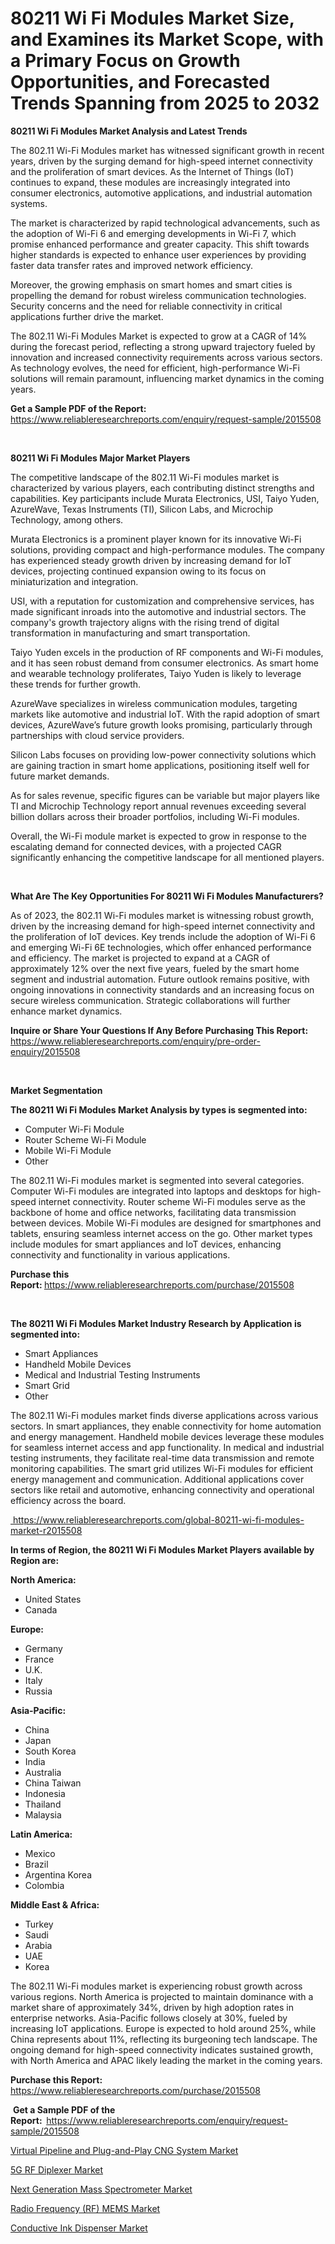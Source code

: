 <p><h1>80211 Wi Fi Modules Market Size, and Examines its Market Scope, with a Primary Focus on Growth Opportunities, and Forecasted Trends Spanning from 2025 to 2032</h1></p><p><strong>80211 Wi Fi Modules Market Analysis and Latest Trends</strong></p>
<p><p>The 802.11 Wi-Fi Modules market has witnessed significant growth in recent years, driven by the surging demand for high-speed internet connectivity and the proliferation of smart devices. As the Internet of Things (IoT) continues to expand, these modules are increasingly integrated into consumer electronics, automotive applications, and industrial automation systems. </p><p>The market is characterized by rapid technological advancements, such as the adoption of Wi-Fi 6 and emerging developments in Wi-Fi 7, which promise enhanced performance and greater capacity. This shift towards higher standards is expected to enhance user experiences by providing faster data transfer rates and improved network efficiency. </p><p>Moreover, the growing emphasis on smart homes and smart cities is propelling the demand for robust wireless communication technologies. Security concerns and the need for reliable connectivity in critical applications further drive the market. </p><p>The 802.11 Wi-Fi Modules Market is expected to grow at a CAGR of 14% during the forecast period, reflecting a strong upward trajectory fueled by innovation and increased connectivity requirements across various sectors. As technology evolves, the need for efficient, high-performance Wi-Fi solutions will remain paramount, influencing market dynamics in the coming years.</p></p>
<p><strong>Get a Sample PDF of the Report:&nbsp;</strong> <a href="https://www.reliableresearchreports.com/enquiry/request-sample/2015508?utm_campaign=3093&utm_medium=2&utm_source=Github&utm_content=ia&utm_term=29032025&utm_id=80211-wi-fi-modules">https://www.reliableresearchreports.com/enquiry/request-sample/2015508</a></p>
<p>&nbsp;</p>
<p><strong>80211 Wi Fi Modules Major Market Players</strong></p>
<p><p>The competitive landscape of the 802.11 Wi-Fi modules market is characterized by various players, each contributing distinct strengths and capabilities. Key participants include Murata Electronics, USI, Taiyo Yuden, AzureWave, Texas Instruments (TI), Silicon Labs, and Microchip Technology, among others.</p><p>Murata Electronics is a prominent player known for its innovative Wi-Fi solutions, providing compact and high-performance modules. The company has experienced steady growth driven by increasing demand for IoT devices, projecting continued expansion owing to its focus on miniaturization and integration.</p><p>USI, with a reputation for customization and comprehensive services, has made significant inroads into the automotive and industrial sectors. The company's growth trajectory aligns with the rising trend of digital transformation in manufacturing and smart transportation.</p><p>Taiyo Yuden excels in the production of RF components and Wi-Fi modules, and it has seen robust demand from consumer electronics. As smart home and wearable technology proliferates, Taiyo Yuden is likely to leverage these trends for further growth.</p><p>AzureWave specializes in wireless communication modules, targeting markets like automotive and industrial IoT. With the rapid adoption of smart devices, AzureWave’s future growth looks promising, particularly through partnerships with cloud service providers.</p><p>Silicon Labs focuses on providing low-power connectivity solutions which are gaining traction in smart home applications, positioning itself well for future market demands.</p><p>As for sales revenue, specific figures can be variable but major players like TI and Microchip Technology report annual revenues exceeding several billion dollars across their broader portfolios, including Wi-Fi modules.</p><p>Overall, the Wi-Fi module market is expected to grow in response to the escalating demand for connected devices, with a projected CAGR significantly enhancing the competitive landscape for all mentioned players.</p></p>
<p>&nbsp;</p>
<p><strong>What Are The Key Opportunities For 80211 Wi Fi Modules Manufacturers?</strong></p>
<p><p>As of 2023, the 802.11 Wi-Fi modules market is witnessing robust growth, driven by the increasing demand for high-speed internet connectivity and the proliferation of IoT devices. Key trends include the adoption of Wi-Fi 6 and emerging Wi-Fi 6E technologies, which offer enhanced performance and efficiency. The market is projected to expand at a CAGR of approximately 12% over the next five years, fueled by the smart home segment and industrial automation. Future outlook remains positive, with ongoing innovations in connectivity standards and an increasing focus on secure wireless communication. Strategic collaborations will further enhance market dynamics.</p></p>
<p><strong>Inquire or Share Your Questions If Any Before Purchasing This Report:</strong> <a href="https://www.reliableresearchreports.com/enquiry/pre-order-enquiry/2015508?utm_campaign=3093&utm_medium=2&utm_source=Github&utm_content=ia&utm_term=29032025&utm_id=80211-wi-fi-modules">https://www.reliableresearchreports.com/enquiry/pre-order-enquiry/2015508</a></p>
<p>&nbsp;</p>
<p><strong>Market Segmentation</strong></p>
<p><strong>The 80211 Wi Fi Modules Market Analysis by types is segmented into:</strong></p>
<p><ul><li>Computer Wi-Fi Module</li><li>Router Scheme Wi-Fi Module</li><li>Mobile Wi-Fi Module</li><li>Other</li></ul></p>
<p><p>The 802.11 Wi-Fi modules market is segmented into several categories. Computer Wi-Fi modules are integrated into laptops and desktops for high-speed internet connectivity. Router scheme Wi-Fi modules serve as the backbone of home and office networks, facilitating data transmission between devices. Mobile Wi-Fi modules are designed for smartphones and tablets, ensuring seamless internet access on the go. Other market types include modules for smart appliances and IoT devices, enhancing connectivity and functionality in various applications.</p></p>
<p><strong>Purchase this Report:&nbsp;</strong><a href="https://www.reliableresearchreports.com/purchase/2015508?utm_campaign=3093&utm_medium=2&utm_source=Github&utm_content=ia&utm_term=29032025&utm_id=80211-wi-fi-modules">https://www.reliableresearchreports.com/purchase/2015508</a></p>
<p>&nbsp;</p>
<p><strong>The 80211 Wi Fi Modules Market Industry Research by Application is segmented into:</strong></p>
<p><ul><li>Smart Appliances</li><li>Handheld Mobile Devices</li><li>Medical and Industrial Testing Instruments</li><li>Smart Grid</li><li>Other</li></ul></p>
<p><p>The 802.11 Wi-Fi modules market finds diverse applications across various sectors. In smart appliances, they enable connectivity for home automation and energy management. Handheld mobile devices leverage these modules for seamless internet access and app functionality. In medical and industrial testing instruments, they facilitate real-time data transmission and remote monitoring capabilities. The smart grid utilizes Wi-Fi modules for efficient energy management and communication. Additional applications cover sectors like retail and automotive, enhancing connectivity and operational efficiency across the board.</p></p>
<p><a href="https://www.reliableresearchreports.com/global-80211-wi-fi-modules-market-r2015508?utm_campaign=3093&utm_medium=2&utm_source=Github&utm_content=ia&utm_term=29032025&utm_id=80211-wi-fi-modules">&nbsp;https://www.reliableresearchreports.com/global-80211-wi-fi-modules-market-r2015508</a></p>
<p><strong>In terms of Region, the 80211 Wi Fi Modules Market Players available by Region are:</strong></p>
<p>
    <p> <strong> North America: </strong>
        <ul>
            <li>United States</li>
            <li>Canada</li>
        </ul>
        </p> 
    <p> <strong> Europe: </strong>
        <ul>
            <li>Germany</li>
            <li>France</li>
            <li>U.K.</li>
            <li>Italy</li>
            <li>Russia</li>
        </ul>
        </p> 
    <p> <strong> Asia-Pacific: </strong>
        <ul>
            <li>China</li>
            <li>Japan</li>
            <li>South Korea</li>
            <li>India</li>
            <li>Australia</li>
            <li>China Taiwan</li>
            <li>Indonesia</li>
            <li>Thailand</li>
            <li>Malaysia</li>
        </ul>
        </p> 
    <p> <strong> Latin America: </strong>
        <ul>
            <li>Mexico</li>
            <li>Brazil</li>
            <li>Argentina Korea</li>
            <li>Colombia</li>
        </ul>
        </p> 
    <p> <strong> Middle East & Africa: </strong>
        <ul>
            <li>Turkey</li>
            <li>Saudi</li>
            <li>Arabia</li>
            <li>UAE</li>
            <li>Korea</li>
        </ul>
    </p>
    </p>
<p><p>The 802.11 Wi-Fi modules market is experiencing robust growth across various regions. North America is projected to maintain dominance with a market share of approximately 34%, driven by high adoption rates in enterprise networks. Asia-Pacific follows closely at 30%, fueled by increasing IoT applications. Europe is expected to hold around 25%, while China represents about 11%, reflecting its burgeoning tech landscape. The ongoing demand for high-speed connectivity indicates sustained growth, with North America and APAC likely leading the market in the coming years.</p></p>
<p><strong>Purchase this Report: </strong><a href="https://www.reliableresearchreports.com/purchase/2015508?utm_campaign=3093&utm_medium=2&utm_source=Github&utm_content=ia&utm_term=29032025&utm_id=80211-wi-fi-modules">https://www.reliableresearchreports.com/purchase/2015508</a></p>
<p>&nbsp;<strong>Get a Sample PDF of the Report:&nbsp;&nbsp;</strong><a href="https://www.reliableresearchreports.com/enquiry/request-sample/2015508?utm_campaign=3093&utm_medium=2&utm_source=Github&utm_content=ia&utm_term=29032025&utm_id=80211-wi-fi-modules">https://www.reliableresearchreports.com/enquiry/request-sample/2015508</a></p>
<p><strong></strong></p>
<p><p><a href="https://www.linkedin.com/pulse/valuation-production-cost-growth-factors-virtual-pipeline-6kiwf?utm_campaign=3093&utm_medium=2&utm_source=Github&utm_content=ia&utm_term=29032025&utm_id=80211-wi-fi-modules">Virtual Pipeline and Plug-and-Play CNG System Market</a></p><p><a href="https://github.com/ivvrgibi/Market-Research-Report-List-1/blob/main/5g-rf-diplexer-market.md?utm_campaign=3093&utm_medium=2&utm_source=Github&utm_content=ia&utm_term=29032025&utm_id=80211-wi-fi-modules">5G RF Diplexer Market</a></p><p><a href="https://www.linkedin.com/pulse/comprehensive-next-generation-mass-spectrometer-market-rqk1f?utm_campaign=3093&utm_medium=2&utm_source=Github&utm_content=ia&utm_term=29032025&utm_id=80211-wi-fi-modules">Next Generation Mass Spectrometer Market</a></p><p><a href="https://www.linkedin.com/pulse/comprehensive-analysis-radio-frequency-rf-mems-market-size-glwcf?utm_campaign=3093&utm_medium=2&utm_source=Github&utm_content=ia&utm_term=29032025&utm_id=80211-wi-fi-modules">Radio Frequency (RF) MEMS Market</a></p><p><a href="https://www.linkedin.com/pulse/conductive-ink-dispenser-market-size-expand-cagr-103-duhcf?utm_campaign=3093&utm_medium=2&utm_source=Github&utm_content=ia&utm_term=29032025&utm_id=80211-wi-fi-modules">Conductive Ink Dispenser Market</a></p></p>
